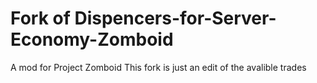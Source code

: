 # Fork of Dispencers-for-Server-Economy-Zomboid
A mod for Project Zomboid
This fork is just an edit of the avalible trades
